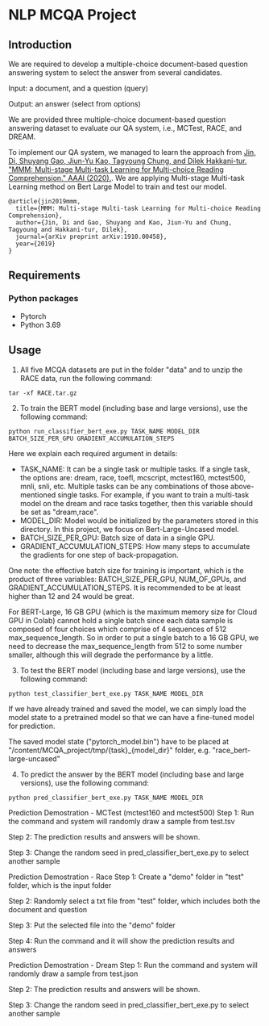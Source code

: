 # NLP MCQA Project

## Introduction

We are required to develop a multiple-choice document-based question answering system to select the answer from several candidates. 

Input: a document, and a question (query) 

Output: an answer (select from options)

We are provided three multiple-choice document-based question answering dataset to
evaluate our QA system, i.e., MCTest, RACE, and DREAM. 

To implement our QA system, we managed to learn the approach from [Jin, Di, Shuyang Gao, Jiun-Yu Kao, Tagyoung Chung, and Dilek Hakkani-tur. "MMM: Multi-stage Multi-task Learning for Multi-choice Reading Comprehension." AAAI (2020).](https://arxiv.org/pdf/1910.00458.pdf). We are applying Multi-stage Multi-task Learning method on Bert Large Model to train and test our model.


```
@article{jin2019mmm,
  title={MMM: Multi-stage Multi-task Learning for Multi-choice Reading Comprehension},
  author={Jin, Di and Gao, Shuyang and Kao, Jiun-Yu and Chung, Tagyoung and Hakkani-tur, Dilek},
  journal={arXiv preprint arXiv:1910.00458},
  year={2019}
}
```

## Requirements
### Python packages
- Pytorch
- Python 3.69 

## Usage
1. All five MCQA datasets are put in the folder "data" and to unzip the RACE data, run the following command:
```
tar -xf RACE.tar.gz
```

2. To train the BERT model (including base and large versions), use the following command:

```
python run_classifier_bert_exe.py TASK_NAME MODEL_DIR BATCH_SIZE_PER_GPU GRADIENT_ACCUMULATION_STEPS
```
Here we explain each required argument in details:
- TASK_NAME: It can be a single task or multiple tasks. If a single task, the options are: dream, race, toefl, mcscript, mctest160, mctest500, mnli, snli, etc. Multiple tasks can be any combinations of those above-mentioned single tasks. For example, if you want to train a multi-task model on the dream and race tasks together, then this variable should be set as "dream,race".
- MODEL_DIR: Model would be initialized by the parameters stored in this directory. In this project, we focus on Bert-Large-Uncased model.
- BATCH_SIZE_PER_GPU: Batch size of data in a single GPU.
- GRADIENT_ACCUMULATION_STEPS: How many steps to accumulate the gradients for one step of back-propagation.

One note: the effective batch size for training is important, which is the product of three variables: BATCH_SIZE_PER_GPU, NUM_OF_GPUs, and GRADIENT_ACCUMULATION_STEPS. It is recommended to be at least higher than 12 and 24 would be great. 

For BERT-Large, 16 GB GPU (which is the maximum memory size for Cloud GPU in Colab) cannot hold a single batch since each data sample is composed of four choices which comprise of 4 sequences of 512 max_sequence_length. So in order to put a single batch to a 16 GB GPU, we need to decrease the max_sequence_length from 512 to some number smaller, although this will degrade the performance by a little.

3. To test the BERT model (including base and large versions), use the following command:

```
python test_classifier_bert_exe.py TASK_NAME MODEL_DIR 
```
If we have already trained and saved the model, we can simply load the model state to a pretrained model so that we can have a fine-tuned model for prediction.

The saved model state ("pytorch_model.bin") have to be placed at "/content/MCQA_project/tmp/{task}_{model_dir}" folder, e.g. "race_bert-large-uncased"

4. To predict the answer by the BERT model (including base and large versions), use the following command:

```
python pred_classifier_bert_exe.py TASK_NAME MODEL_DIR 
```
Prediction Demostration - MCTest (mctest160 and mctest500)
Step 1: Run the command and system will randomly draw a sample from test.tsv

Step 2: The prediction results and answers will be shown.

Step 3: Change the random seed in pred_classifier_bert_exe.py to select another sample

Prediction Demostration - Race
Step 1: Create a "demo" folder in "test" folder, which is the input folder

Step 2: Randomly select a txt file from "test" folder, which includes both the document and question

Step 3: Put the selected file into the "demo" folder

Step 4: Run the command and it will show the prediction results and answers

Prediction Demostration - Dream
Step 1: Run the command and system will randomly draw a sample from test.json

Step 2: The prediction results and answers will be shown.

Step 3: Change the random seed in pred_classifier_bert_exe.py to select another sample




